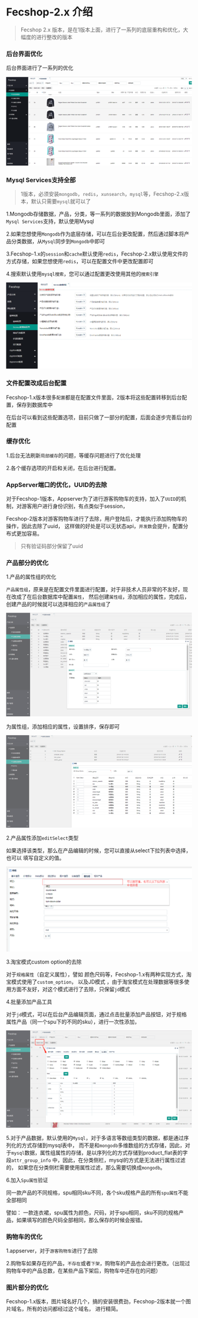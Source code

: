 Fecshop-2.x 介绍
============


> Fecshop 2.x 版本，是在1版本上面，进行了一系列的底层重构和优化，大幅度的进行整改的版本


### 后台界面优化


后台界面进行了一系列的优化

![](images/w11.png)

### Mysql Services支持全部

> 1版本，必须安装`mongodb`，`redis`，`xunsearch`，`mysql`等，Fecshop-2.x版本，默认只需要`mysql`就可以了

1.Mongodb存储数据，产品，分类，等一系列的数据放到Mongodb里面，添加了`Mysql Services`支持，默认使用Mysql

2.如果您想使用`Mongodb`作为底层存储，可以在后台更改配置，然后通过脚本将产品分类数据，从`Mysql`同步到`Mongodb`中即可

3.Fecshop-1.x的`session`和`cache`默认使用`redis`，Fecshop-2.x默认使用文件的方式存储，如果您想使用`redis`，可以在配置文件中更改配置即可

4.搜索默认使用`mysql搜索`，您可以通过配置更改使用其他的`搜索引擎`

![](images/ww13.png)

### 文件配置改成后台配置

Fecshop-1.x版本很多`配置`都是在配置文件里面，2版本将这些配置转移到后台配置，保存到数据库中

在后台可以看到这些配置选项，目前只做了一部分的配置，后面会逐步完善后台的配置


### 缓存优化

1.后台无法刷新`局部缓存`的问题，等缓存问题进行了优化处理

2.各个缓存选项的开启和关闭，在后台进行配置。


### AppServer端口的优化，UUID的去除

对于Fecshop-1版本，Appserver为了进行游客购物车的支持，加入了`UUID`的机制，对游客用户进行身份识别，有点类似于session，

Fecshop-2版本对游客购物车进行了去除，用户登陆后，才能执行添加购物车的操作，因此去除了uuid，
这样做的好处是可以无状态api，`并发数`会提升，配置分布式更加容易。

> 只有验证码部分保留了uuid

### 产品部分的优化

1.产品的属性组的优化

`产品属性组`，原来是在配置文件里面进行配置，对于非技术人员非常的不友好，现在改成了在后台数据库中配置`属性`，
然后创建`属性组`，添加相应的属性，完成后，创建产品的时候就可以选择相应的`产品属性组`了

![](images/ww14.png)

为属性组，添加相应的属性，设置排序，保存即可

![](images/ww15.png)

2.产品属性添加`editSelect`类型

如果选择该类型，那么在产品编辑的时候，您可以直接从select下拉列表中选择，也可以
填写自定义的值。


![](images/ww41.png)


3.淘宝模式custom option的去除

对于`规格属性`（自定义属性），譬如 颜色尺码等，Fecshop-1.x有两种实现方式，淘宝模式使用了`custom_option`， 以及JD模式
，由于淘宝模式在处理数据等很多使用方面不友好，对这个模式进行了去除，只保留`jd`模式

4.批量添加产品工具

对于`jd`模式，可以在后台产品编辑页面，通过点击批量添加产品按钮，对于规格属性产品（同一个spu下的不同的sku），进行一次性添加，

![](images/ww16.png)

5.对于产品数据，默认使用的`Mysql`，对于多语言等数组类型的数据，都是通过序列化的方式存储到mysql表中，
而不是和`mongodb`多维数组的方式存储，因此，对于`mysql`数据，属性组属性的存储，是以序列化的方式存储到product_flat表的字段`attr_group_info`
中，因此，在分类侧栏，mysql的方式是无法进行属性过滤的，
如果您在分类侧栏需要使用属性过滤，那么需要切换成`mongodb`。


6.加入`Spu属性`验证

同一款产品的不同规格，spu相同sku不同，各个sku规格产品的所有`spu属性`不能全部相同

譬如： 一款连衣裙，spu属性为颜色，尺码，对于spu相同，sku不同的规格产品，如果填写的颜色尺码全部相同，那么保存的时候会报错。



### 购物车的优化

1.appserver，对于`游客购物车`进行了去除

2.购物车如果存在的产品，`不存在`或者`下架`，购物车的产品也会进行更改。（出现过购物车中的产品总数，在某些产品下架后，购物车中还存在的问题）

### 图片部分的优化

Fecshop-1.x版本，图片域名好几个，搞的安装很费劲，Fecshop-2版本就一个图片域名，所有的访问都经过这个域名，
进行精简。








